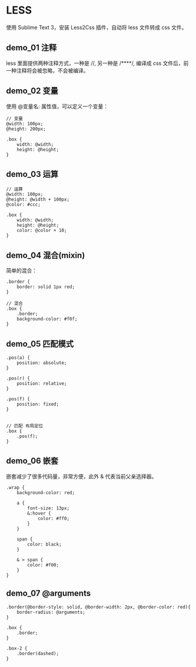 # LESS 

使用 Sublime Text 3，安装 Less2Css 插件，自动将 less 文件转成 css 文件。

## demo_01 注释

less 里面提供两种注释方式，一种是 //, 另一种是 /****/, 编译成 css 文件后，前一种注释将会被忽略，不会被编译。


## demo_02 变量

使用 @变量名: 属性值，可以定义一个变量：

```less
// 变量
@width: 100px;
@height: 200px;

.box {
    width: @width;
    height: @height;
}
```

## demo_03 运算

```less
// 运算
@width: 100px;
@height: @width + 100px;
@color: #ccc;

.box {
    width: @width;
    height: @height;
    color: @color + 10;
}
```

## demo_04 混合(mixin)

简单的混合：

```less
.border {
    border: solid 1px red;
}

// 混合
.box {
    .border;
    background-color: #f0f;
}
```


## demo_05 匹配模式

```less
.pos(a) {
    position: absolute;
}

.pos(r) {
    position: relative;
}

.pos(f) {
    position: fixed;
}


// 匹配 布局定位
.box {
    .pos(f);
}
```


## demo_06 嵌套

嵌套减少了很多代码量，非常方便，此外 & 代表当前父亲选择器。

```less
.wrap {
    background-color: red;

    a {
        font-size: 13px;
        &:hover {
            color: #ff0;
        }
    }

    span {
        color: black;
    }

    & > span {
        color: #f00;
    }
}
```

## demo_07 @arguments

```less
.border(@border-style: solid, @border-width: 2px, @border-color: red){
    border-radius: @arguments;
}

.box {
    .border;
}

.box-2 {
    .border(dashed);
}
```

